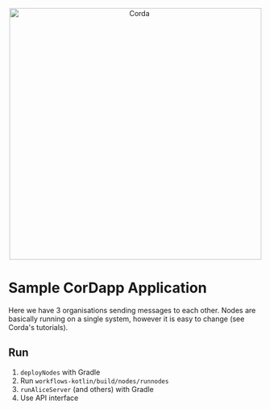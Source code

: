 <p align="center">
  <img src="https://www.corda.net/wp-content/uploads/2016/11/fg005_corda_b.png" alt="Corda" width="500">
</p>

# Sample CorDapp Application

Here we have 3 organisations sending messages to each other.
Nodes are basically running on a single system, however it is easy to change (see Corda's tutorials).

## Run
1. `deployNodes` with Gradle
2. Run `workflows-kotlin/build/nodes/runnodes`
3. `runAliceServer` (and others) with Gradle
4. Use API interface

